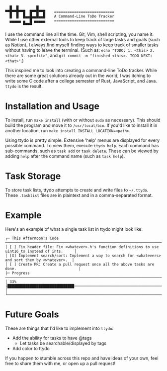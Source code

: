```
  █  █        █
▀▀█▀▀█▀▀█  █▀▀█▀▀█    ===========================
  █  █  █▄▄█▄▄█▄▄█    A Command-Line ToDo Tracker
  ▄▄▄▄▄ ▄  █ ▄▄▄▄▄    ===========================
        ▀▀▀▀
```
I use the command line all the time. Git, Vim, shell scripting, you name it. While I use other external tools to keep track of large tasks and goals (such as [Notion](https://www.notion.so/)), I always find myself finding ways to keep track of smaller tasks without having to leave the terminal. (Such as: `echo "TODO: 1. <this> 2. <that> 3. <profit>"`, and `git commit -m "finished <this>. TODO NEXT: <that>"`.)

This inspired me to look into creating a command-line ToDo tracker. While there are some great solutions already out in the world, I was itching to write some C code after a college semester of Rust, JavaScript, and Java. `ttydo` is the result.

# Installation and Usage
To install, run `make install` (with or without `sudo` as necessary). This should build the program and move it to `/usr/local/bin`. If you'd like to install it in another location, run `make install INSTALL_LOCATION=<path>`.

Using ttydo is pretty simple. Extensive 'help' menus are displayed for every possible command. To view them, execute `ttydo help`. Each command has sub-commands, such as `task add` or `task delete`. These can be viewed by adding `help` after the command name (such as `task help`).

# Task Storage
To store task lists, ttydo attempts to create and write files to `~/.ttydo`. These `.tasklist` files are in plaintext and in a comma-separated format.

# Example
Here's an example of what a single task list in ttydo might look like:
```
┌─ This Afternoon's Code ────────────────────────────────────────────────────────────────────────────┐
│ [ ] Fix header file: Fix <whatever>.h's function definitions to use uint16_ts instead of ints.     │
│ [X] Implement search/sort: Implement a way to search for <whatevers> and sort them by <whatever>.  │
│ [ ] Create PR: Create a pull request once all the above tasks are done.                            │
├─ Progress ─────────────────────────────────────────────────────────────────────────────────────────┤
│ 33%  ├██████████████████████████████─────────────────────────────────────────────────────────────┤ │
└────────────────────────────────────────────────────────────────────────────────────────────────────┘
```

# Future Goals
These are things that I'd like to implement into `ttydo`:

- Add the ability for tasks to have @tags
  - Let tasks be searchable/displayed by tags
- Add color to ttydo

If you happen to stumble across this repo and have ideas of your own, feel free to share them with me, or open up a pull request!
